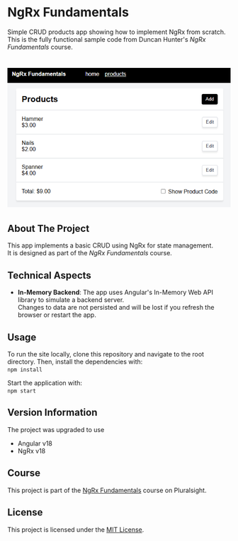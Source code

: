 # NgRx Fundamentals
Simple CRUD products app showing how to implement NgRx from scratch.
This is the fully functional sample code from Duncan Hunter's *NgRx Fundamentals* course.

# ![App Screenshot](https://github.com/diprefranco/ngrx-fundamentals/blob/main/src/assets/app-screenshot.png)

## About The Project
This app implements a basic CRUD using NgRx for state management.  
It is designed as part of the *NgRx Fundamentals* course.

## Technical Aspects
- **In-Memory Backend**: The app uses Angular's In-Memory Web API library to simulate a backend server.  
  Changes to data are not persisted and will be lost if you refresh the browser or restart the app.

## Usage
To run the site locally, clone this repository and navigate to the root directory. Then, install the dependencies with:<br />
`npm install`

Start the application with:<br />
`npm start`

## Version Information
The project was upgraded to use
- Angular v18
- NgRx v18

## Course
This project is part of the [NgRx Fundamentals](https://app.pluralsight.com/library/courses/ngrx-fundamentals/table-of-contents) course on Pluralsight.

## License
This project is licensed under the [MIT License](LICENSE).
